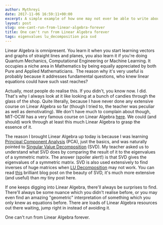 ```yaml
---
author: Mythreyi
date: 2017-11-06 16:59:11+00:00
excerpt: A simple example of how one may not ever be able to write about linear algebra without digressing to multiple other topics while staying on point.
layout: post
slug: one-cant-run-from-linear-algebra-forever
title: One can't run from Linear Algebra forever
tags: eigenvalues lu_decomposition pca svd
---
```


Linear Algebra is omnipresent. You learn it when you start learning vectors and graphs of straight lines and planes, you also learn it if you're doing Quantum Mechanics, Computational Engineering or Machine Learning. It occupies a niche area in Mathematics by being equally appreciated by both Pure and Applied Mathematicians.  The reason why it's very useful is probably because it addresses fundamental questions, who knew linear equations could have such vast reaches?

Actually, most people do realise this. If you didn't, you know now. I did. That's why I always look at it like looking at a bunch of candies through the glass of the shop. Quite literally, because I have never done any extensive course on Linear Algebra so far (though I tried to, the teacher was peculiar as well as demotivating). We don't have much to complain about though, MIT-OCW has a very famous course on Linear Algebra [here](https://ocw.mit.edu/courses/mathematics/18-06-linear-algebra-spring-2010/). We could (and should) work through at least this much Linear Algebra to grasp the essence of it.

The reason I brought Linear Algebra up today is because I was learning [Principal Component Analysis](https://en.wikipedia.org/wiki/Principal_component_analysis) (PCA), just the basics, and was naturally pointed to [Singular Value Decomposition](https://en.wikipedia.org/wiki/Singular-value_decomposition) (SVD). My teacher asked us to understand what SVD does by comparing the result of it to the eigenvalues of a symmetric matrix. The answer (spoiler alert!) is that SVD gives the eigenvalues of a symmetric matrix. SVD is also used extensively to find inverses of huge matrices when [LU Decomposition](https://en.wikipedia.org/wiki/LU_decomposition) may not work. You can read [this](http://www.gibiansky.com/blog/mathematics/cool-linear-algebra-singular-value-decomposition/index.html) brilliant blog post on the beauty of SVD, it's much more extensive (and useful) than my tiny post here.

If one keeps digging into Linear Algebra, there'll always be surprises to find. There'll always be some nuance which you didn't realise before, or you may even find an amazing "geometric" interpretation of something which you only knew as equations before. There are loads of Linear Algebra resources out there waiting, jump right in instead of avoiding it.

One can't run from Linear Algebra forever.
